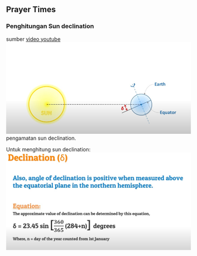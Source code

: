 ## Prayer Times


### Penghitungan Sun declination

sumber [video youtube](https://www.youtube.com/watch?v=ZALVBxzmPIk)
![Sun declination](sun_declination.jpg "Sun declination")
pengamatan sun declination.

Untuk menghitung sun declination:
![sun declination calculation](sun_declination_calculation.jpg "Penghitungan Sun Declination (aproksimasi)")
